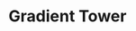 ---
layout: page
title: Gradient Tower
description: Architecture Studio
img: assets/img/tower.jpg
redirect: ../assets/html/gradient_tower.pdf
importance: 7
category: Architecture and Landscape Design
---